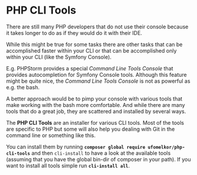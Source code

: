 # PHP CLI Tools

There are still many PHP developers that do not use their console because it
takes longer to do as if they would do it with their IDE.

While this might be true for some tasks there are other tasks that can be
accomplished faster within your CLI or that can be accomplished only within
your CLI (like the Symfony Console).

E.g. PHPStorm provides a special *Command Line Tools Console* that provides
autocompletion for Symfony Console tools. Although this feature might be quite
nice, the *Command Line Tools Console* is not as powerful as e.g. the bash.

A better approach would be to pimp your console with various tools that make
working with the bash more comfortable. And while there are many tools that
do a great job, they are scattered and installed by several ways.

The **PHP CLI Tools** are an installer for various CLI tools.
Most of the tools are specific to PHP but some will also help you dealing with
Git in the command line or something like this.

You can install them by running
**`composer global require ufomelkor/php-cli-tools`** and then `cli-install`
to have a look at the available tools (assuming that you have the global
bin-dir of composer in your path). If you want to install all tools simple run
**`cli-install all`**.
